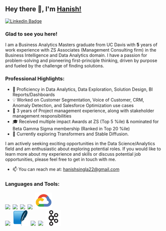 ## Hey there 👋, I'm [Hanish!](https://github.com/Hsingla22/Hsingla22)

[![Linkedin Badge](https://img.shields.io/badge/-LinkedIn-0e76a8?style=flat-square&logo=Linkedin&logoColor=white)](https://www.linkedin.com/in/hanishsingla22/)

### Glad to see you here! &nbsp;

I am a Business Analytics Masters graduate from UC Davis with <b>5</b> years of work experience with ZS Associates (Management Consulting firm) in the Business Intelligence and Data Analytics domain. I have a passion for problem-solving and pioneering first-principle thinking, driven by purpose and fueled by the challenge of finding solutions.
</br>

### Professional Highlights:

- 🚀 Proficiency in Data Analytics, Data Exploration, Solution Design, BI Reports/Dashboards
- 💡 Worked on Customer Segmentation, Voice of Customer, CRM, Anomaly Detection, and Salesforce Optimization use cases
- 💬 3 years of Project management experience, along with stakeholder management responsibilities
- 🎓 Received multiple impact Awards at ZS (Top 5 %ile) & nominated for Beta Gamma Sigma membership (Ranked in Top 20 %ile)
- 👾 Currently exploring Transformers and Stable Diffusion.
  
I am actively seeking exciting opportunities in the Data Science/Analytics field and am enthusiastic about exploring potential roles. If you would like to learn more about my experience and skills or discuss potential job opportunities, please feel free to get in touch with me.

- 📫 You can reach me at: hanishsingla22@gmail.com


### Languages and Tools:
<p align="left">
  
  <span><img src="https://cdn.jsdelivr.net/gh/devicons/devicon@latest/icons/python/python-original.svg" width="50px"></span>&nbsp;
  <span><img src="https://cdn.jsdelivr.net/gh/devicons/devicon@latest/icons/r/r-original.svg" width="50px"></span>&nbsp;
  <span><img src="https://www.vectorlogo.zone/logos/java/java-icon.svg" width="65px"></span>&nbsp;
  <span><img src="https://cdn.worldvectorlogo.com/logos/amazon-web-services-2.svg" width="55px"></span>&nbsp;
  <span><img src="https://github.com/devicons/devicon/blob/v2.15.1/icons/googlecloud/googlecloud-original.svg" width="55px"></span>&nbsp;
  <br>
  <span><img src="https://cdn.jsdelivr.net/gh/devicons/devicon@latest/icons/mysql/mysql-original.svg" width="55px"></span>&nbsp;
  <span><img src="https://github.com/devicons/devicon/blob/v2.15.1/icons/sqlite/sqlite-original.svg" width="50px"></span>&nbsp;
  <span><img src="https://www.svgrepo.com/show/354428/tableau-icon.svg" width="55px"></span>&nbsp;
  <span><img src="https://cdn.jsdelivr.net/gh/devicons/devicon@latest/icons/html5/html5-original.svg" width="50px"></span>&nbsp;
  <span><img src="https://github.com/devicons/devicon/blob/v2.15.1/icons/apachekafka/apachekafka-original.svg" width="50px"></span>&nbsp;
  
  



